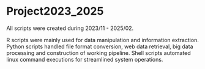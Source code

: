 # Project2023_2025
All scripts were created during 2023/11 - 2025/02.

R scripts were mainly used for data manipulation and information extraction.
Python scripts handled file format conversion, web data retrieval, big data processing and construction of working pipeline.
Shell scripts automated linux command executions for streamlined system operations.

